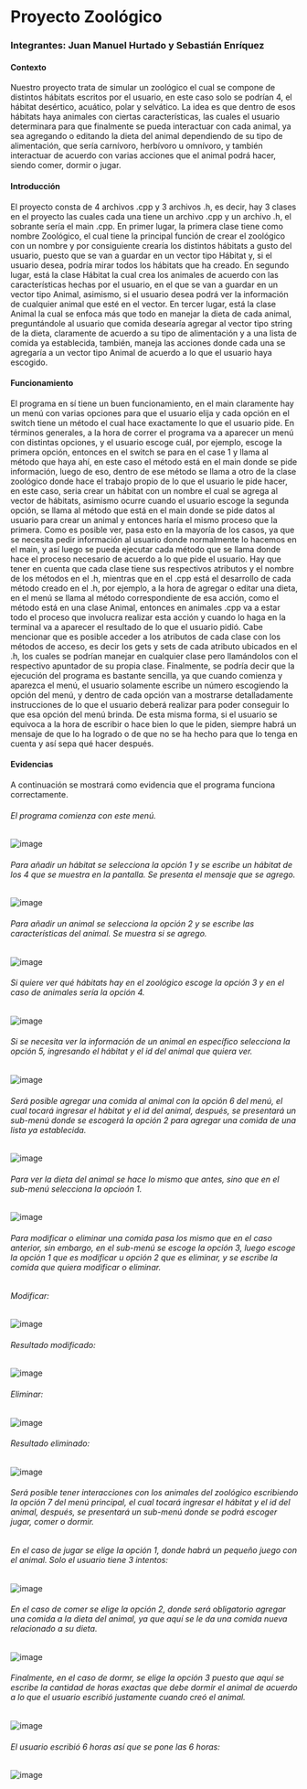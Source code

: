 # Proyecto Zoológico
### Integrantes: Juan Manuel Hurtado y Sebastián Enríquez

#### Contexto 
Nuestro proyecto trata de simular un zoológico el cual se compone de distintos hábitats escritos por el usuario, en este caso solo se podrían 4, el hábitat desértico, acuático, polar y selvático. La idea es que dentro de esos hábitats haya animales con ciertas características, las cuales el usuario determinara para que finalmente se pueda interactuar con cada animal, ya sea agregando o editando la dieta del animal dependiendo de su tipo de alimentación, que sería carnívoro, herbívoro u omnívoro, y también interactuar de acuerdo con varias acciones que el animal podrá hacer, siendo comer, dormir o jugar.

#### Introducción 
El proyecto consta de 4 archivos .cpp y 3 archivos .h, es decir, hay 3 clases en el proyecto las cuales cada una tiene un archivo .cpp y un archivo .h, el sobrante sería el main .cpp. En primer lugar, la primera clase tiene como nombre Zoológico, el cual tiene la principal función de crear el zoológico con un nombre y por consiguiente crearía los distintos hábitats a gusto del usuario, puesto que se van a guardar en un vector tipo Hábitat y, si el usuario desea, podría mirar todos los hábitats que ha creado. En segundo lugar, está la clase Hábitat la cual crea los animales de acuerdo con las características hechas por el usuario, en el que se van a guardar en un vector tipo Animal, asimismo, si el usuario desea podrá ver la información de cualquier animal que esté en el vector. En tercer lugar, está la clase Animal la cual se enfoca más que todo en manejar la dieta de cada animal, preguntándole al usuario que comida desearía agregar al vector tipo string de la dieta, claramente de acuerdo a su tipo de alimentación y a una lista de comida ya establecida, también, maneja las acciones donde cada una se agregaría a un vector tipo Animal de acuerdo a lo que el usuario haya escogido.

#### Funcionamiento
El programa en sí tiene un buen funcionamiento, en el main claramente hay un menú con varias opciones para que el usuario elija y cada opción en el switch tiene un método el cual hace exactamente lo que el usuario pide. En términos generales, a la hora de correr el programa va a aparecer un menú con distintas opciones, y el usuario escoge cuál, por ejemplo, escoge la primera opción, entonces en el switch se para en el case 1 y llama al método que haya ahí, en este caso el método está en el main donde se pide información, luego de eso, dentro de ese método se llama a otro de la clase zoológico donde hace el trabajo propio de lo que el usuario le pide hacer, en este caso, seria crear un hábitat con un nombre el cual se agrega al vector de hábitats, asimismo ocurre cuando el usuario escoge la segunda opción, se llama al método que está en el main donde se pide datos al usuario para crear un animal y entonces haría el mismo proceso que la primera. Como es posible ver, pasa esto en la mayoría de los casos, ya que se necesita pedir información al usuario donde normalmente lo hacemos en el main, y así luego se pueda ejecutar cada método que se llama donde hace el proceso necesario de acuerdo a lo que pide el usuario. Hay que tener en cuenta que cada clase tiene sus respectivos atributos y el nombre de los métodos en el .h, mientras que en el .cpp está el desarrollo de cada método creado en el .h, por ejemplo, a la hora de agregar o editar una dieta, en el menú se llama al método correspondiente de esa acción, como el método está en una clase Animal, entonces en animales .cpp va a estar todo el proceso que involucra realizar esta acción y cuando lo haga en la terminal va a aparecer el resultado de lo que el usuario pidió. Cabe mencionar que es posible acceder a los atributos de cada clase con los métodos de acceso, es decir los gets y sets de cada atributo ubicados en el .h, los cuales se podrían manejar en cualquier clase pero llamándolos con el respectivo apuntador de su propia clase. Finalmente, se podría decir que la ejecución del programa es bastante sencilla, ya que cuando comienza y aparezca el menú, el usuario solamente escribe un número escogiendo la opción del menú, y dentro de cada opción van a mostrarse detalladamente instrucciones de lo que el usuario deberá realizar para poder conseguir lo que esa opción del menú brinda. De esta misma forma, si el usuario se equivoca a la hora de escribir o hace bien lo que le piden, siempre habrá un mensaje de que lo ha logrado o de que no se ha hecho para que lo tenga en cuenta y así sepa qué hacer después.

#### Evidencias
A continuación se mostrará como evidencia que el programa funciona correctamente.

###### El programa comienza con este menú.
![image](https://user-images.githubusercontent.com/105950433/230791096-4e44b598-5f60-4919-8f95-eedf58661d32.png)
###### Para añadir un hábitat se selecciona la opción 1 y se escribe un hábitat de los 4 que se muestra en la pantalla. Se presenta el mensaje que se agrego.
![image](https://user-images.githubusercontent.com/105950433/230791177-afe4e6fe-b419-4320-9f07-66c68000e01f.png)
###### Para añadir un animal se selecciona la opción 2 y se escribe las características del animal. Se muestra si se agrego.
![image](https://user-images.githubusercontent.com/105950433/230791358-437676ca-3f60-43ad-a01b-c8b9a4fa1686.png)
###### Si quiere ver qué hábitats hay en el zoológico escoge la opción 3 y en el caso de animales sería la opción 4.
![image](https://user-images.githubusercontent.com/105950433/230791466-a5c17f52-b28c-47a4-93d7-99f3f4de980c.png)
###### Si se necesita ver la información de un animal en específico selecciona la opción 5, ingresando el hábitat y el id del animal que quiera ver. 
![image](https://user-images.githubusercontent.com/105950433/230791533-a40790af-5c17-4ea5-9ed5-0feed8de6842.png)
###### Será posible agregar una comida al animal con la opción 6 del menú, el cual tocará ingresar el hábitat y el id del animal, después, se presentará un sub-menú donde se escogerá la opción 2 para agregar una comida de una lista ya establecida.
![image](https://user-images.githubusercontent.com/105950433/230791755-501e6620-c3cc-42f8-9bfe-378830a26509.png)
###### Para ver la dieta del animal se hace lo mismo que antes, sino que en el sub-menú selecciona la opcioón 1.
![image](https://user-images.githubusercontent.com/105950433/230792267-b0de8a8a-14a5-4a8c-a611-1451e1f61eda.png)
###### Para modificar o eliminar una comida pasa los mismo que en el caso anterior, sin embargo, en el sub-menú se escoge la opción 3, luego escoge la opción 1 que es modificar u opción 2 que es eliminar, y se escribe la comida que quiera modificar o eliminar.
###### Modificar:
![image](https://user-images.githubusercontent.com/105950433/230792104-e9daff06-4ed2-4afb-9b77-08789bbc2f91.png)
###### Resultado modificado:
![image](https://user-images.githubusercontent.com/105950433/230792544-b7f5147b-5763-452a-b6d8-6d6762f5ab5a.png)
###### Eliminar:
![image](https://user-images.githubusercontent.com/105950433/230794121-835afca6-13fa-4f31-a592-99425d21e78c.png)
###### Resultado eliminado:
![image](https://user-images.githubusercontent.com/105950433/230792649-6e9803b3-59f6-444a-90aa-f77641c0cebf.png)
###### Será posible tener interacciones con los animales del zoológico escribiendo la opción 7 del menú principal, el cual tocará ingresar el hábitat y el id del animal, después, se presentará un sub-menú donde se podrá escoger jugar, comer o dormir. 
###### En el caso de jugar se elige la opción 1, donde habrá un pequeño juego con el animal. Solo el usuario tiene 3 intentos:
![image](https://user-images.githubusercontent.com/105950433/230793022-4b861b0f-0a7c-4bf8-a4ef-fd862a973b70.png)
###### En el caso de comer se elige la opción 2, donde será obligatorio agregar una comida a la dieta del animal, ya que aquí se le da una comida nueva relacionado a su dieta.
![image](https://user-images.githubusercontent.com/105950433/230793270-3307afb6-cabc-4e5e-a7ae-20b130446f11.png)
###### Finalmente, en el caso de dormr, se elige la opción 3 puesto que aquí se escribe la cantidad de horas exactas que debe dormir el animal de acuerdo a lo que el usuario escribió justamente cuando creó el animal. 
![image](https://user-images.githubusercontent.com/105950433/230794215-87c90011-4a3c-44b7-812c-f2b39b765cc1.png)
###### El usuario escribió 6 horas así que se pone las 6 horas:
![image](https://user-images.githubusercontent.com/105950433/230793391-c38a8812-98d7-4546-8825-46d100d232d5.png)
